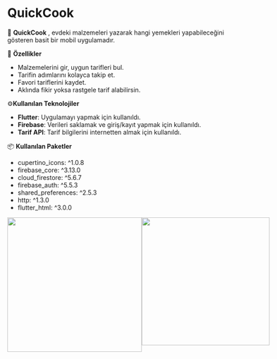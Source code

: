 # QuickCook

📱 **QuickCook** ,
evdeki malzemeleri yazarak hangi yemekleri yapabileceğini gösteren basit bir mobil uygulamadır.

🚀 **Özellikler**
- Malzemelerini gir, uygun tarifleri bul.
- Tarifin adımlarını kolayca takip et.
- Favori tariflerini kaydet.
- Aklında fikir yoksa rastgele tarif alabilirsin.

⚙️**Kullanılan Teknolojiler**
- **Flutter**: Uygulamayı yapmak için kullanıldı.
- **Firebase**: Verileri saklamak ve giriş/kayıt yapmak için kullanıldı.
- **Tarif API**: Tarif bilgilerini internetten almak için kullanıldı.

📦 **Kullanılan Paketler**
 - cupertino_icons: ^1.0.8
 - firebase_core: ^3.13.0
 - cloud_firestore: ^5.6.7
 - firebase_auth: ^5.5.3
 - shared_preferences: ^2.5.3
 - http: ^1.3.0
 - flutter_html: ^3.0.0



<div style="display: flex; justify-content: space-between;">
  <img src="https://github.com/user-attachments/assets/7cfecf4f-fd1d-4eab-a5ac-c21b6993810a" width="305" />
  <img src="https://github.com/user-attachments/assets/19ea270f-b9b5-4d70-b86b-e7bd79d39d4b" width="290" />
</div>
